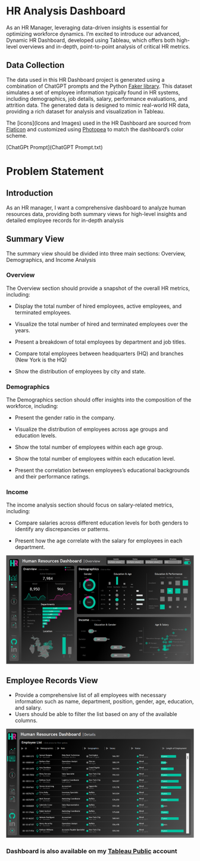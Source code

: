 
# HR Analysis Dashboard

As an HR Manager, leveraging data-driven insights is essential for optimizing workforce dynamics. I’m excited to introduce our advanced, Dynamic HR Dashboard, developed using Tableau, which offers both high-level overviews and in-depth, point-to-point analysis of critical HR metrics.

## Data Collection

The data used in this HR Dashboard project is generated using a combination of ChatGPT prompts and the Python [Faker library](https://fakerjs.dev/). This dataset simulates a set of employee information typically found in HR systems, including demographics, job details, salary, performance evaluations, and attrition data. The generated data is designed to mimic real-world HR data, providing a rich dataset for analysis and visualization in Tableau.

The [icons](Icons and Images) used in the HR Dashboard are sourced from [Flaticon](https://www.flaticon.com/) and customized using [Photopea](https://www.photopea.com/) to match the dashboard’s color scheme.

[ChatGPt Prompt](ChatGPT Prompt.txt)

# Problem Statement
## Introduction
As an HR manager, I want a comprehensive dashboard to analyze human resources data, providing both summary views for high-level insights and detailed employee records for in-depth analysis

## Summary View

The summary view should be divided into three main sections: Overview, Demographics, and Income Analysis

### Overview
The Overview section should provide a snapshot of the overall HR metrics, including:

- Display the total number of hired employees, active employees, and terminated employees.

- Visualize the total number of hired and terminated employees over the years.

- Present a breakdown of total employees by department and job titles.

- Compare total employees between headquarters (HQ) and branches (New York is the HQ)

- Show the distribution of employees by city and state.

### Demographics
The Demographics section should offer insights into the composition of the workforce, including:

- Present the gender ratio in the company.

- Visualize the distribution of employees across age groups and education levels.

- Show the total number of employees within each age group.

- Show the total number of employees within each education level.

- Present the correlation between employees’s educational backgrounds and their performance ratings.

### Income
The income analysis section should focus on salary-related metrics, including:

- Compare salaries across different education levels for both genders to identify any discrepancies or patterns.

- Present how the age correlate with the salary for employees in each department.

![Alt text](dashboard-image/Overview.png)

## Employee Records View

- Provide a comprehensive list of all employees with necessary information such as name, department, position, gender, age, education, and salary.
- Users should be able to filter the list based on any of the available columns.

![Alt text](dashboard-image/Details.png)

### Dashboard is also available on my [Tableau Public](https://public.tableau.com/views/HRDashboard_17274284067460/HRSummary?:language=en-US&:sid=&:redirect=auth&:display_count=n&:origin=viz_share_link) account
